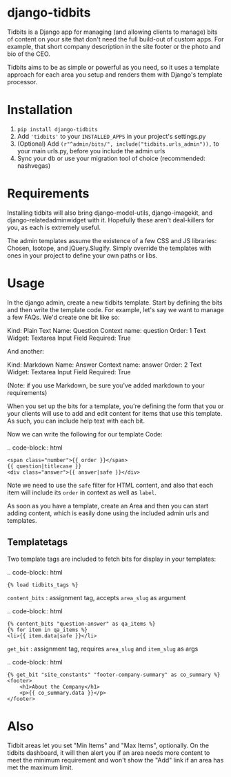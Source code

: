 django-tidbits
==============

Tidbits is a Django app for managing (and allowing clients to manage) bits of content on your site that don't need the full build-out of custom apps. For example, that short company description in the site footer or the photo and bio of the CEO.

Tidbits aims to be as simple or powerful as you need, so it uses a template approach for each area you setup and renders them with Django's template processor.


Installation
============

1. `pip install django-tidbits`
2. Add `'tidbits'` to your `INSTALLED_APPS` in your project's settings.py
3. (Optional) Add `(r"^admin/bits/", include("tidbits.urls_admin")),` to your main urls.py, before you include the admin urls
4. Sync your db or use your migration tool of choice (recommended: nashvegas)


Requirements
============

Installing tidbits will also bring django-model-utils, django-imagekit, and django-relatedadminwidget with it. Hopefully these aren't deal-killers for you, as each is extremely useful.

The admin templates assume the existence of a few CSS and JS libraries: Chosen, Isotope, and jQuery.Slugify. Simply override the templates with ones in your project to define your own paths or libs.


Usage
=====

In the django admin, create a new tidbits template. Start by defining the bits and then write the template code. For example, let's say we want to manage a few FAQs. We'd create one bit like so:

Kind: Plain Text
Name: Question
Context name: question
Order: 1
Text Widget: Textarea Input Field
Required: True

And another:

Kind: Markdown
Name: Answer
Context name: answer
Order: 2
Text Widget: Textarea Input Field
Required: True

(Note: if you use Markdown, be sure you've added markdown to your requirements)

When you set up the bits for a template, you're defining the form that you or your clients will use to add and edit content for items that use this template. As such, you can include help text with each bit.

Now we can write the following for our template Code:

.. code-block:: html

    <span class="number">{{ order }}</span>
    {{ question|titlecase }}
    <div class="answer">{{ answer|safe }}</div>

Note we need to use the `safe` filter for HTML content, and also that each item will include its `order` in context as well as `label`.

As soon as you have a template, create an Area and then you can start adding content, which is easily done using the included admin urls and templates.

Templatetags
------------

Two template tags are included to fetch bits for display in your templates:

.. code-block:: html

    {% load tidbits_tags %}


`content_bits` : assignment tag, accepts `area_slug` as argument

.. code-block:: html
    
    {% content_bits "question-answer" as qa_items %}
    {% for item in qa_items %}
    <li>{{ item.data|safe }}</li>

`get_bit` : assignment tag, requires `area_slug` and `item_slug` as args

.. code-block:: html

    {% get_bit "site_constants" "footer-company-summary" as co_summary %}
    <footer>
        <h1>About the Company</h1>
        <p>{{ co_summary.data }}</p>
    </footer>


Also
====

Tidbit areas let you set "Min Items" and "Max Items", optionally. On the tidbits dashboard, it will then alert you if an area needs more content to meet the minimum requirement and won't show the "Add" link if an area has met the maximum limit.




